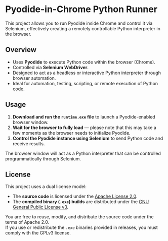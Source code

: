 # Pyodide-in-Chrome Python Runner

This project allows you to run Pyodide inside Chrome and control it via Selenium, effectively creating a remotely controllable Python interpreter in the browser.

## Overview

- Uses **Pyodide** to execute Python code within the browser (Chrome).
- Controlled via **Selenium WebDriver**.
- Designed to act as a headless or interactive Python interpreter through browser automation.
- Ideal for automation, testing, scripting, or remote execution of Python code.

## Usage

1. **Download and run the `runtime.exe` file** to launch a Pyodide-enabled browser window.
2. **Wait for the browser to fully load** — please note that this may take a few moments as the browser needs to initialize Pyodide.
3. **Control the Pyodide instance using Selenium** to send Python code and receive results.

The browser window will act as a Python interpreter that can be controlled programmatically through Selenium.

## License

This project uses a dual license model:

- The **source code** is licensed under the [Apache License 2.0](./LICENSE).
- The **compiled binary (`.exe`) builds** are distributed under the [GNU General Public License v3](./LICENSE-GPLv3.txt).

You are free to reuse, modify, and distribute the source code under the terms of Apache 2.0.  
If you use or redistribute the `.exe` binaries provided in releases, you must comply with the GPLv3 license.


